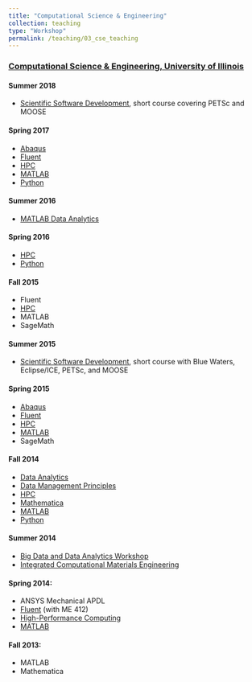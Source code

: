 ```yaml
---
title: "Computational Science & Engineering"
collection: teaching
type: "Workshop"
permalink: /teaching/03_cse_teaching
---
```


###  [Computational Science & Engineering, University of Illinois](https://cse.illinois.edu)

#### Summer 2018

-   [Scientific Software Development](https://uiuc-cse.github.io/scidev-su18), short course covering PETSc and MOOSE

#### Spring 2017

-   [Abaqus](https://uiuc-cse.github.io/abaqus-sp17)
-   [Fluent](https://uiuc-cse.github.io/fluent-sp17)
-   [HPC](https://uiuc-cse.github.io/hpc-sp17)
-   [MATLAB](https://uiuc-cse.github.io/matlab-sp17)
-   [Python](https://uiuc-cse.github.io/python-sp17)

#### Summer 2016

-   [MATLAB Data Analytics](https://davis68.github.io/matlab-su16)

#### Spring 2016

-   [HPC](https://uiuc-cse.github.io/hpc-sp16)
-   [Python](https://uiuc-cse.github.io/python-sp16)

#### Fall 2015

-   Fluent
-   [HPC](https://maxim-belkin.github.io/hpc-fa15)
-   MATLAB
-   SageMath

#### Summer 2015

-   [Scientific Software Development](https://uiuc-cse.github.io/scidev-su15), short course with Blue Waters, Eclipse/ICE, PETSc, and MOOSE

#### Spring 2015

-   [Abaqus](https://uiuc-cse.github.io/abaqus-sp15)
-   [Fluent](https://uiuc-cse.github.io/fluent-sp15)
-   [HPC](https://uiuc-cse.github.io/hpc-sp15)
-   [MATLAB](https://uiuc-cse.github.io/matlab-sp15)
-   SageMath

#### Fall 2014

-   [Data Analytics](https://uiuc-cse.github.io/data-fa14)
-   [Data Management Principles](https://uiuc-cse.github.io/2015-09-14-ilgisa/)
-   [HPC](https://uiuc-cse.github.io/hpc-fa14)
-   [Mathematica](https://uiuc-cse.github.io/mathematica-fa14)
-   [MATLAB](https://uiuc-cse.github.io/matlab-fa14)
-   [Python](https://uiuc-cse.github.io/python-fa14)

#### Summer 2014

-   [Big Data and Data Analytics Workshop](https://uiuc-cse.github.io/bdda-su14)
-   [Integrated Computational Materials Engineering](https://uiuc-cse.github.io/icme-su14)

#### Spring 2014:

-   ANSYS Mechanical APDL
-   [Fluent](http://uiuc-cse.github.io/fluent-sp14) (with ME 412)
-   [High-Performance Computing](http://uiuc-cse.github.io/hpc-sp14)
-   [MATLAB](uiuc-cse.github.io/matlab-sp14)

#### Fall 2013:

-   MATLAB
-   Mathematica
